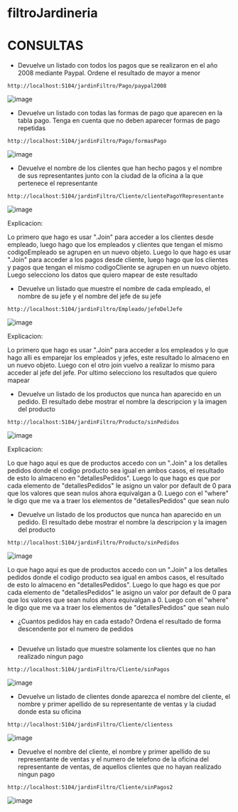 # filtroJardineria

# CONSULTAS

- Devuelve un listado con todos los pagos que se realizaron en el año 2008 mediante Paypal. Ordene el resultado de mayor a menor

```
http://localhost:5104/jardinFiltro/Pago/paypal2008
```

![image](https://github.com/KevinRinc0n/filtroJardineria/assets/133520088/16f69ff8-e8a8-4426-aa77-6ed6736fbb01)


- Devuelve un listado con todas las formas de pago que aparecen en la tabla pago. Tenga en cuenta que no deben aparecer formas de pago repetidas

```
http://localhost:5104/jardinFiltro/Pago/formasPago
```

![image](https://github.com/KevinRinc0n/filtroJardineria/assets/133520088/eea0132a-97d1-4042-9266-e001b0713748)


- Devuelve el nombre de los clientes que han hecho pagos y el nombre de sus representantes junto con la ciudad de la oficina a la que pertenece el representante

```
http://localhost:5104/jardinFiltro/Cliente/clientePagoYRepresentante
```

![image](https://github.com/KevinRinc0n/filtroJardineria/assets/133520088/3d8bf7fb-d2ed-4b3a-8fbe-71e0a4f2f6e0)

Explicacion:

Lo primero que hago es usar ".Join" para acceder a los clientes desde empleado, luego hago que los empleados y clientes que tengan el mismo codigoEmpleado se agrupen en un nuevo objeto. Luego lo que hago es usar ".Join" para acceder a los pagos desde cliente, luego hago que los clientes y pagos que tengan el mismo codigoCliente se agrupen en un nuevo objeto. Luego selecciono los datos que quiero mapear de este resultado

- Devuelve un listado que muestre el nombre de cada empleado, el nombre de su jefe y el nombre del jefe de su jefe

```
http://localhost:5104/jardinFiltro/Empleado/jefeDelJefe
```
![image](https://github.com/KevinRinc0n/filtroJardineria/assets/133520088/e8febf9a-72f2-4425-956c-d93d27ed75d3)

Explicacion:

Lo primero que hago es usar ".Join" para acceder a los empleados y lo que hago alli es emparejar los empleados y jefes, este resultado lo almaceno en un nuevo objeto. Luego con el otro join vuelvo a realizar lo mismo para acceder al jefe del jefe. Por ultimo selecciono los resultados que quiero mapear

- Devuelve un listado de los productos que nunca han aparecido en un pedido. El resultado debe mostrar el nombre la descripcion y la imagen del producto

```
http://localhost:5104/jardinFiltro/Producto/sinPedidos
```

![image](https://github.com/KevinRinc0n/filtroJardineria/assets/133520088/b4b83ddd-b6ae-43e0-b2d9-18ab79bbe7b2)

Explicacion:

Lo que hago aqui es que de productos accedo con un ".Join" a los detalles pedidos donde el codigo producto sea igual en ambos casos, el resultado de esto lo almaceno en "detallesPedidos". Luego lo que hago es que por cada elemento de "detallesPedidos" le asigno un valor por default de 0 para que los valores que sean nulos ahora equivalgan a 0. Luego con el "where" le digo que me va a traer los elementos de "detallesPedidos" que sean nulo

- Devuelve un listado de los productos que nunca han aparecido en un pedido. El resultado debe mostrar el nombre la descripcion y la imagen del producto

```
http://localhost:5104/jardinFiltro/Producto/sinPedidos
```

![image](https://github.com/KevinRinc0n/filtroJardineria/assets/133520088/b4b83ddd-b6ae-43e0-b2d9-18ab79bbe7b2)

Lo que hago aqui es que de productos accedo con un ".Join" a los detalles pedidos donde el codigo producto sea igual en ambos casos, el resultado de esto lo almaceno en "detallesPedidos". Luego lo que hago es que por cada elemento de "detallesPedidos" le asigno un valor por default de 0 para que los valores que sean nulos ahora equivalgan a 0. Luego con el "where" le digo que me va a traer los elementos de "detallesPedidos" que sean nulo

- ¿Cuantos pedidos hay en cada estado? Ordena el resultado de forma descendente por el numero de pedidos

```

```

- Devuelve un listado que muestre solamente los clientes que no han realizado ningun pago

```
http://localhost:5104/jardinFiltro/Cliente/sinPagos
```

![image](https://github.com/KevinRinc0n/filtroJardineria/assets/133520088/aba0a314-4fe1-4922-88a2-e3e7391ac3ca)

- Devuelve un listado de clientes donde aparezca el nombre del cliente, el nombre y primer apellido de su representante de ventas y la ciudad donde esta su oficina

```
http://localhost:5104/jardinFiltro/Cliente/clientess
```
![image](https://github.com/KevinRinc0n/filtroJardineria/assets/133520088/fdeff69f-ecf8-4b4a-98d2-cc9993b21146)

- Devuelve el nombre del cliente, el nombre y primer apellido de su representante de ventas y el numero de telefono de la oficina del representante de ventas, de aquellos clientes que no hayan realizado ningun pago

```
http://localhost:5104/jardinFiltro/Cliente/sinPagos2
```

![image](https://github.com/KevinRinc0n/filtroJardineria/assets/133520088/3aa42d53-c179-455d-bc46-7c4ee78cef24)
